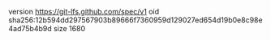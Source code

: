version https://git-lfs.github.com/spec/v1
oid sha256:12b594dd297567903b89666f7360959d129027ed654d19b0e8c98e4ad75b4b9d
size 1680
